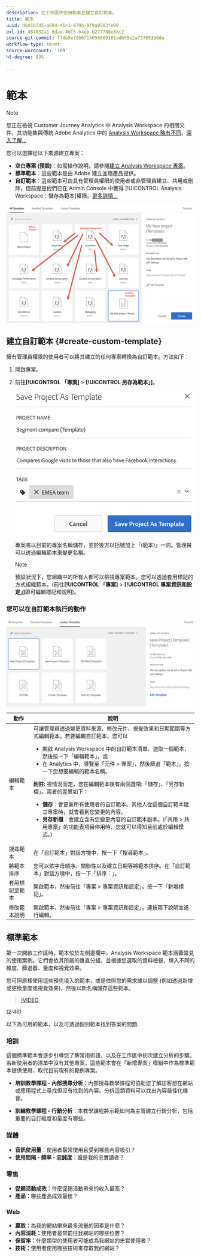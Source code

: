 ```yaml
---
description: 在工作區中使用範本並建立自訂範本。
title: 範本
uuid: d6d1b745-a684-41c1-879b-9f9a9503fe00
exl-id: 464032a1-6dae-4df5-b4db-b277788e88c2
source-git-commit: f74b5e79b6713050869301adb95e2a73705330da
workflow-type: tm+mt
source-wordcount: '709'
ht-degree: 93%

---
```


# 範本

>[!NOTE]
>
>您正在檢視 Customer Journey Analytics 中 Analysis Workspace 的相關文件，其功能集與傳統 Adobe Analytics 中的 [Analysis Workspace 略有不同](https://experienceleague.adobe.com/docs/analytics/analyze/analysis-workspace/home.html?lang=zh-Hant)。[深入了解...](/help/getting-started/cja-aa.md)

您可以選擇從以下來源建立專案：

* **空白專案 (預設)**：如需操作說明，請參閱[建立 Analysis Workspace 專案](/help/analysis-workspace/home.md)。
* **標準範本**：這些範本是由 Adobe 建立並隨產品提供。
* **自訂範本**：這些範本可由具有管理員權限的使用者或非管理員建立、共用或刪除，但前提是他們已在 Admin Console 中獲得 [!UICONTROL Analysis Workspace：儲存為範本]權限。[更多詳情...](https://experienceleague.adobe.com/docs/analytics/admin/admin-console/permissions/product-profile.html)

![](assets/start_modal.png)

## 建立自訂範本 {#create-custom-template}

擁有管理員權限的使用者可以將其建立的任何專案轉換為自訂範本。方法如下：

1. 開啟專案。
1. 前往&#x200B;**[!UICONTROL 「專案]** > **[!UICONTROL 另存為範本」]**。

   ![](assets/save_project_template.png)

   專案將以目前的專案名稱儲存，並於後方以括號加上「(範本)」一詞。管理員可以透過編輯範本來變更名稱。

   >[!NOTE]
   >
   >預設狀況下，您組織中的所有人都可以檢視專案範本。您可以透過套用標記的方式組織範本。(前往&#x200B;**[!UICONTROL 「專案]** > **[!UICONTROL 專案資訊和設定」]**&#x200B;即可編輯標記和說明)。

### 您可以在自訂範本執行的動作

![](assets/custom_templates.png)

| 動作 | 說明 |
|--- |--- |
| 編輯範本 | 可讓管理員透過變更資料來源、修改元件、視覺效果和日期範圍等方式編輯範本。若要編輯自訂範本，您可以<ul><li>開啟 Analysis Workspace 中的自訂範本清單、選取一個範本，然後按一下「編輯範本」，或</li><li>在 Analytics 中，導覽至「元件 > 專案」，然後篩選「範本」。按一下您想要編輯的範本名稱。</li></ul>**附註:** 視情況而定，您在編輯範本後有兩個選項:「儲存」、「另存新檔」。兩者的差異如下：<ul><li>**儲存**：會更新所有使用者的自訂範本。其他人從這個自訂範本建立專案時，就會看到您變更的內容。</li><li>**另存新檔**：會建立含有您變更內容的自訂範本副本。(「共用 > 共用專案」的功能表項目停用時，您就可以得知目前處於編輯模式。)</li></ul> |
| 搜尋範本 | 在「自訂範本」對話方塊中，按一下「搜尋範本」。 |
| 將範本排序 | 您可以依字母順序、關聯性以及建立日期等將範本排序。在「自訂範本」對話方塊中，按一下「排序：」。 |
| 套用標記至範本 | 開啟範本，然後前往「專案 > 專案資訊和設定」。按一下「新增標記」。 |
| 修改範本說明 | 開啟範本，然後前往「專案 > 專案資訊和設定」。連按兩下說明並進行編輯。 |


## 標準範本

第一次開啟工作區時，範本位於左側邊欄中。Analysis Workspace 範本涵蓋常見的使用案例。它們會依其所屬的垂直分組，並根據您選取的資料檢視，填入不同的維度、篩選器、量度和視覺效果。

您可照原樣使用這些預先填入的範本，或是依照您的需求據以調整 (例如透過新增或更換量度或視覺效果)，然後以新名稱儲存這些範本。

>[!VIDEO](https://video.tv.adobe.com/v/23960)

*(2:46)*

以下為可用的範本，以及可透過個別範本找到答案的問題.

### 培訓

這個標準範本會逐步引導您了解常用術語，以及在工作區中初次建立分析的步驟。若新使用者的清單中沒有其他專案，這些範本會在「新增專案」模組中作為標準範本提供使用，取代目前現有的範例專案。

* **培訓教學課程 - 內部搜尋分析**：內部搜尋教學課程可協助您了解訪客想在網站或應用程式上尋找但沒有找到的內容。分析這類資料可以找出內容最佳化機會。

* **訓練教學課程 - 行銷分析**：本教學課程將示範如何為主管建立行銷分析，包括重要的自訂維度和量度有哪些。

### 媒體

* **音訊使用量**：使用者最常使用且受到哪些內容吸引？
* **使用間隔 - 頻率 - 忠誠度**：誰是我的忠實讀者？


### 零售

* **促銷活動成效：**&#x200B;什麼促銷活動帶來的收入最高？
* **產品：**&#x200B;哪些產品成效最佳？

### Web

* **贏取：**&#x200B;為我的網站帶來最多流量的因素是什麼？
* **內容消耗：**&#x200B;使用者最常前往我網站的哪些位置？
* **保留率：**&#x200B;什麼類型的使用者可能成為我網站的忠實使用者？
* **技術：**&#x200B;使用者使用哪些技術來存取我的網站？

